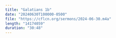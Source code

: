 ```yaml
---
title: "Galatians 1b"
date: "20240630T100000-0500"
file: "https://cflcn.org/sermons/2024-06-30.m4a"
length: "14174059"
duration: "30:48"
---
```


